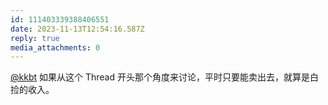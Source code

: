 ```yaml
---
id: 111403339388406551
date: 2023-11-13T12:54:16.587Z
reply: true
media_attachments: 0
---
```


[@kkbt](https://hello.2heng.xin/@kkbt) 如果从这个 Thread 开头那个角度来讨论，平时只要能卖出去，就算是白捡的收入。

